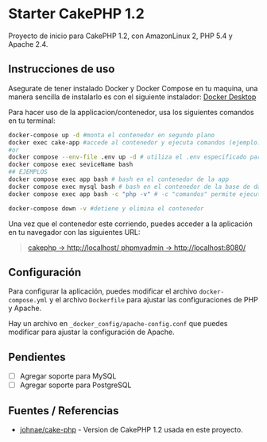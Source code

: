 # Starter CakePHP 1.2

Proyecto de inicio para CakePHP 1.2, con AmazonLinux 2, PHP 5.4 y Apache 2.4.

## Instrucciones de uso

Asegurate de tener instalado Docker y Docker Compose en tu maquina, una manera sencilla de instalarlo es con el siguiente instalador: [Docker Desktop](https://www.docker.com/products/docker-desktop)

Para hacer uso de la applicacion/contenedor, usa los siguientes comandos en tu terminal:
```bash
docker-compose up -d #monta el contenedor en segundo plano
docker exec cake-app #accede al contenedor y ejecuta comandos (ejemplo: docker exec cake-app php -v)
#or
docker compose --env-file .env up -d # utiliza el .env especificado para crear los contenedores
docker compose exec seviceName bash
## EJEMPLOS
docker compose exec app bash # bash en el contenedor de la app
docker compose exec mysql bash # bash en el contenedor de la base de datos mysql
docker compose exec app bash -c "php -v" # -c "comandos" permite ejecutar comandos sin ingresar al shell

docker-compose down -v #detiene y elimina el contenedor
```

Una vez que el contenedor este corriendo, puedes acceder a la aplicación en tu navegador con las siguientes URL:
>[cakephp -> http://localhost/  ](http://localhost/)
>[phpmyadmin -> http://localhost:8080/ ](http://localhost:8080/)

## Configuración

Para configurar la aplicación, puedes modificar el archivo `docker-compose.yml` y el archivo `Dockerfile` para ajustar las configuraciones de PHP y Apache.

Hay un archivo en `_docker_config/apache-config.conf` que puedes modificar para ajustar la configuración de Apache.

## Pendientes
- [ ] Agregar soporte para MySQL
- [ ] Agregar soporte para PostgreSQL

## Fuentes / Referencias
- [johnae/cake-php](https://github.com/johnae/cake-php) - Version de CakePHP 1.2 usada en este proyecto.
